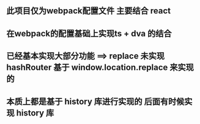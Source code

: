 ## 此项目仅为webpack配置文件 主要结合 react 
## 在webpack的配置基础上实现ts + dva 的结合


## 已经基本实现大部分功能 ==> replace 未实现  hashRouter 基于 window.location.replace 来实现的

## 本质上都是基于 history 库进行实现的 后面有时候实现 history 库